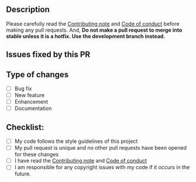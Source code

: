 ## Description

Please carefully read the [Contributing note](https://github.com/Grasscutters/Grasscutter/blob/stable/CONTRIBUTING.md) and [Code of conduct](https://github.com/Grasscutters/Grasscutter/blob/development/CODE_OF_CONDUCT.md) before making any pull requests.
And, **Do not make a pull request to merge into stable unless it is a hotfix. Use the development branch instead.**
## Issues fixed by this PR

<!--- Put the links of issues that may be fixed by this PR here (if any). -->
## Type of changes

<!--- Put an `x` in all the boxes that apply your changes. -->

- [ ] Bug fix
- [ ] New feature 
- [ ] Enhancement
- [ ] Documentation

## Checklist:

- [ ] My code follows the style guidelines of this project
- [ ] My pull request is unique and no other pull requests have been opened for these changes
- [ ] I have read the [Contributing note](https://github.com/Grasscutters/Grasscutter/blob/stable/CONTRIBUTING.md) and [Code of conduct](https://github.com/Grasscutters/Grasscutter/blob/development/CODE_OF_CONDUCT.md)
- [ ] I am responsible for any copyright issues with my code if it occurs in the future.